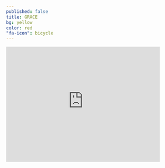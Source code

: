 ```yaml
---
published: false
title: GRACE
bg: yellow
color: red
"fa-icon": bicycle
---
```















<iframe width="420" height="315" src="https://www.youtube.com/embed/AW_N-dujGXw" frameborder="0" allowfullscreen></iframe>
